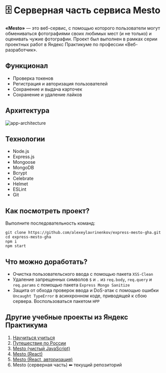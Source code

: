 # 🗄 Серверная часть сервиса Mesto
**«Mesto»** — это веб-сервис, с помощью которого пользователи могут обмениваться фотографиями своих любимых мест (и не только) и оценивать чужие фотографии. Проект был выполнен в рамках серии проектных работ в Яндекс Практикуме по профессии «Веб-разработчик».

## Функционал
* Проверка токенов
* Регистрация и авторизация пользователей
* Cохранение и выдача карточек
* Cохранение и удаление лайков

## Архитектура
<img alt="app-architecture" src="https://user-images.githubusercontent.com/100028583/215335139-42a77150-697a-4d59-98e4-bbd1da0d3126.png">

## Технологии
* Node.js
* Express.js
* Mongoose
* MongoDB
* Bcrypt
* Celebrate
* Helmet
* ESLint
* Git

## Как посмотреть проект?
Выполните последовательность команд:
```
git clone https://github.com/alexeylavrinenkov/express-mesto-gha.git
cd express-mesto-gha
npm i
npm start
```

## Что можно доработать?
* Очистка пользовательского ввода с помощью пакета ```XSS-Clean```
* Удаление запрещенных символов ```$``` и ```.``` из ```req.body```, ```req.query``` и ```req.params``` с помощью пакета ```Express Mongo Sanitize```
* Защита от обхода проверок ввода и DoS-атак с помощью ошибки ```Uncaught TypeError``` в асинхронном коде, приводящей к сбою сервера. Воспользоваться пакетом ```HPP```  

## Другие учебные проекты из Яндекс Практикума
1. [Научиться учиться](https://github.com/alexeylavrinenkov/how-to-learn)
2. [Путешествие по России](https://github.com/alexeylavrinenkov/russian-travel)
3. [Mesto (чистый JavaScript)](https://github.com/alexeylavrinenkov/mesto)
4. [Mesto (React)](https://github.com/alexeylavrinenkov/mesto-react)
5. [Mesto (React, авторизация)](https://github.com/alexeylavrinenkov/react-mesto-auth)
6. Mesto (серверная часть) ⬅ текущий репозиторий
